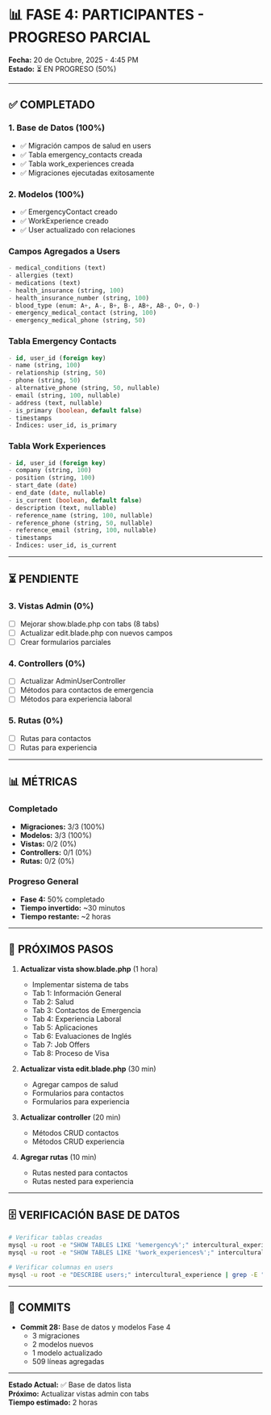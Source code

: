 # 📊 FASE 4: PARTICIPANTES - PROGRESO PARCIAL

**Fecha:** 20 de Octubre, 2025 - 4:45 PM  
**Estado:** ⏳ EN PROGRESO (50%)  

---

## ✅ COMPLETADO

### 1. Base de Datos (100%)
- ✅ Migración campos de salud en users
- ✅ Tabla emergency_contacts creada
- ✅ Tabla work_experiences creada
- ✅ Migraciones ejecutadas exitosamente

### 2. Modelos (100%)
- ✅ EmergencyContact creado
- ✅ WorkExperience creado
- ✅ User actualizado con relaciones

### Campos Agregados a Users
```sql
- medical_conditions (text)
- allergies (text)
- medications (text)
- health_insurance (string, 100)
- health_insurance_number (string, 100)
- blood_type (enum: A+, A-, B+, B-, AB+, AB-, O+, O-)
- emergency_medical_contact (string, 100)
- emergency_medical_phone (string, 50)
```

### Tabla Emergency Contacts
```sql
- id, user_id (foreign key)
- name (string, 100)
- relationship (string, 50)
- phone (string, 50)
- alternative_phone (string, 50, nullable)
- email (string, 100, nullable)
- address (text, nullable)
- is_primary (boolean, default false)
- timestamps
- Índices: user_id, is_primary
```

### Tabla Work Experiences
```sql
- id, user_id (foreign key)
- company (string, 100)
- position (string, 100)
- start_date (date)
- end_date (date, nullable)
- is_current (boolean, default false)
- description (text, nullable)
- reference_name (string, 100, nullable)
- reference_phone (string, 50, nullable)
- reference_email (string, 100, nullable)
- timestamps
- Índices: user_id, is_current
```

---

## ⏳ PENDIENTE

### 3. Vistas Admin (0%)
- [ ] Mejorar show.blade.php con tabs (8 tabs)
- [ ] Actualizar edit.blade.php con nuevos campos
- [ ] Crear formularios parciales

### 4. Controllers (0%)
- [ ] Actualizar AdminUserController
- [ ] Métodos para contactos de emergencia
- [ ] Métodos para experiencia laboral

### 5. Rutas (0%)
- [ ] Rutas para contactos
- [ ] Rutas para experiencia

---

## 📊 MÉTRICAS

### Completado
- **Migraciones:** 3/3 (100%)
- **Modelos:** 3/3 (100%)
- **Vistas:** 0/2 (0%)
- **Controllers:** 0/1 (0%)
- **Rutas:** 0/2 (0%)

### Progreso General
- **Fase 4:** 50% completado
- **Tiempo invertido:** ~30 minutos
- **Tiempo restante:** ~2 horas

---

## 🎯 PRÓXIMOS PASOS

1. **Actualizar vista show.blade.php** (1 hora)
   - Implementar sistema de tabs
   - Tab 1: Información General
   - Tab 2: Salud
   - Tab 3: Contactos de Emergencia
   - Tab 4: Experiencia Laboral
   - Tab 5: Aplicaciones
   - Tab 6: Evaluaciones de Inglés
   - Tab 7: Job Offers
   - Tab 8: Proceso de Visa

2. **Actualizar vista edit.blade.php** (30 min)
   - Agregar campos de salud
   - Formularios para contactos
   - Formularios para experiencia

3. **Actualizar controller** (20 min)
   - Métodos CRUD contactos
   - Métodos CRUD experiencia

4. **Agregar rutas** (10 min)
   - Rutas nested para contactos
   - Rutas nested para experiencia

---

## 🗄️ VERIFICACIÓN BASE DE DATOS

```bash
# Verificar tablas creadas
mysql -u root -e "SHOW TABLES LIKE '%emergency%';" intercultural_experience
mysql -u root -e "SHOW TABLES LIKE '%work_experiences%';" intercultural_experience

# Verificar columnas en users
mysql -u root -e "DESCRIBE users;" intercultural_experience | grep -E "medical|health|blood"
```

---

## 📝 COMMITS

- **Commit 28:** Base de datos y modelos Fase 4
  - 3 migraciones
  - 2 modelos nuevos
  - 1 modelo actualizado
  - 509 líneas agregadas

---

**Estado Actual:** ✅ Base de datos lista  
**Próximo:** Actualizar vistas admin con tabs  
**Tiempo estimado:** 2 horas  
